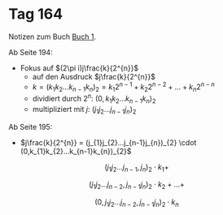 # Tag 164

Notizen zum Buch [Buch 1](../Buch1.md).

Ab Seite 194:
* Fokus auf $(2\pi i)j\frac{k}{2^{n}}$
  - auf den Ausdruck $j\frac{k}{2^{n}}$
  - $k = (k_{1}k_{2}...k_{n-1}k_{n})_{2} = k_{1}2^{n-1} + k_{2}2^{n-2} + ... + k_{n}2^{n-n}$
  - dividiert durch $2^{n}$: $(0,k_{1}k_{2}...k_{n-1}k_{n})_{2}$
  - multipliziert mit $j$: $(j_{1}j_{2}...j_{n-1}j_{n})_{2}$

Ab Seite 195:
* $j\frac{k}{2^{n}} = (j_{1}j_{2}...j_{n-1}j_{n})_{2} \cdot (0,k_{1}k_{2}...k_{n-1}k_{n})_{2}$
```math
(j_{1}j_{2}...j_{n-1},j_{n})_{2} \cdot k_{1} +
```
```math
(j_{1}j_{2}...j_{n-2},j_{n-1}j_{n})_{2} \cdot k_{2} + ... +
```
```math
(0,j_{1}j_{2}...j_{n-2},j_{n-1}j_{n})_{2} \cdot k_{n}
```
